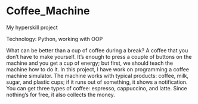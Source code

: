 # Coffee_Machine
My hyperskill project

Technology: Python, working with OOP

What can be better than a cup of coffee during a break? A coffee that you don’t have to make yourself. 
It’s enough to press a couple of buttons on the machine and you get a cup of energy; but first, we should teach the machine how to do it.
In this project, I have work on programming a coffee machine simulator. 
The machine works with typical products: coffee, milk, sugar, and plastic cups; if it runs out of something, it shows a notification.
You can get three types of coffee: espresso, cappuccino, and latte. Since nothing’s for free, it also collects the money.

